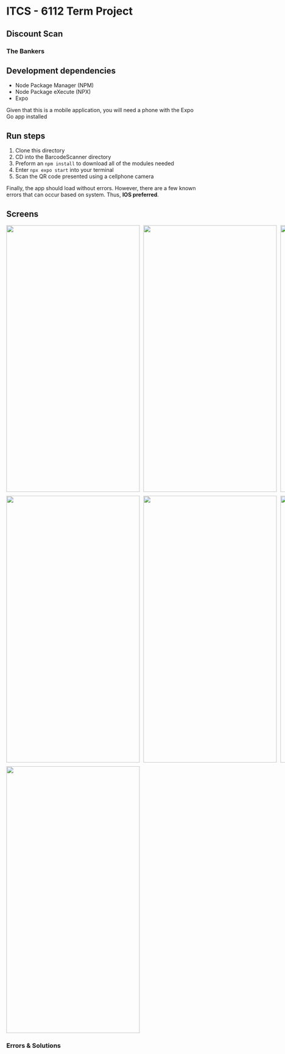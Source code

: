 # ITCS - 6112 Term Project

## Discount Scan

### The Bankers

## Development dependencies
- Node Package Manager (NPM)
- Node Package eXecute (NPX)
- Expo

Given that this is a mobile application, you will need a phone with the Expo Go app installed

## Run steps
1. Clone this directory
2. CD into the BarcodeScanner directory
3. Preform an ```npm install``` to download all of the modules needed
4. Enter ```npx expo start``` into your terminal
5. Scan the QR code presented using a cellphone camera

Finally, the app should load without errors. However, there are a few known errors that can occur based on system. Thus, **IOS preferred**.

## Screens
<div class="image-grid" style="
    display: grid;
    grid-template-columns: repeat(3, 1fr);
    grid-gap: 10px;"
>
    <img src="https://i.ibb.co/SXks5Br/9-DFE8437-EFD5-474-C-807-A-03-F2-DC8-C0360.png" height="700" width="350" />
    <img src="https://i.ibb.co/SXks5Br/9-DFE8437-EFD5-474-C-807-A-03-F2-DC8-C0360.png" height="700" width="350" />
    <img src="https://i.ibb.co/wd5BKMd/82334-AB6-5469-4-B12-A579-95-A7-A1-C1-CAF9.png" height="700" width="350" />
    <img src="https://i.ibb.co/Jvr2g4M/BCE41329-33-AD-4-C68-9333-A50-EBEBE16-AF.png" height="700" width="350" />
    <img src="https://i.ibb.co/cxcDcYf/685586-AA-0-C0-C-46-C8-8-E6-B-E23-CCAFC3-BDB.png" height="700" width="350" />
    <img src="https://i.ibb.co/B27zqx6/E09-F7429-A057-42-C3-94-F1-85675308-FD51.png" height="700" width="350" />
    <img src="https://i.ibb.co/4j1NL1X/6-F044553-C672-41-E2-B101-7-C67412-F2-E78.png" height="700" width="350" />
</div>

### Errors & Solutions

